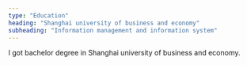 ```yaml
---
type: "Education"
heading: "Shanghai university of business and economy"
subheading: "Information management and information system"
---
```


I got bachelor degree in Shanghai university of business and economy.
